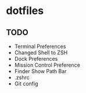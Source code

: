 # dotfiles

## TODO
- Terminal Preferences
- Changed Shell to ZSH
- Dock Preferences
- Mission Control Preference
- Finder Show Path Bar
- .zshrc
- Git config
